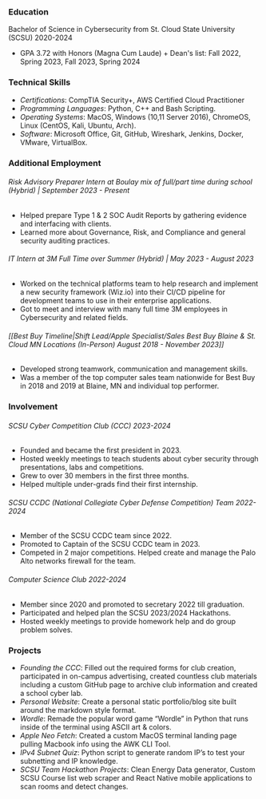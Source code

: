 ### Education
Bachelor of Science in Cybersecurity from St. Cloud State University (SCSU) 2020-2024
- GPA 3.72 with Honors (Magna Cum Laude) + Dean's list: Fall 2022, Spring 2023, Fall 2023, Spring 2024
### Technical Skills
- *Certifications*: CompTIA Security+, AWS Certified Cloud Practitioner    
- *Programming Languages*: Python, C++ and Bash Scripting.
- *Operating Systems*: MacOS, Windows (10,11 Server 2016), ChromeOS, Linux (CentOS, Kali, Ubuntu, Arch).    
- *Software*: Microsoft Office, Git, GitHub, Wireshark, Jenkins, Docker, VMware, VirtualBox.
### Additional Employment
###### Risk Advisory Preparer Intern at Boulay mix of full/part time during school (Hybrid) | September 2023 - Present
- Helped prepare Type 1 & 2 SOC Audit Reports by gathering evidence and interfacing with clients.
- Learned more about Governance, Risk, and Compliance and general security auditing practices.
###### IT Intern at 3M Full Time over Summer (Hybrid) | May 2023 - August 2023
-  Worked on the technical platforms team to help research and implement a new security framework (Wiz.io) into their CI/CD pipeline for development teams to use in their enterprise applications.    
- Got to meet and interview with many full time 3M employees in Cybersecurity and related fields.
###### [[Best Buy Timeline|Shift Lead/Apple Specialist/Sales Best Buy Blaine & St. Cloud MN Locations (In-Person) August 2018 - November 2023]]
- Developed strong teamwork, communication and management skills.
- Was a member of the top computer sales team nationwide for Best Buy in 2018 and 2019 at Blaine, MN and individual top performer.
### Involvement
###### SCSU Cyber Competition Club (CCC) 2023-2024
- Founded and became the first president in 2023.
- Hosted weekly meetings to teach students about cyber security through presentations, labs and competitions.
- Grew to over 30 members in the first three months.
- Helped multiple under-grads find their first internship.
###### SCSU CCDC (National Collegiate Cyber Defense Competition) Team 2022-2024
- Member of the SCSU CCDC team since 2022. 
- Promoted to Captain of the SCSU CCDC team in 2023.
- Competed in 2 major competitions. Helped create and manage the Palo Alto networks firewall for the team.
###### Computer Science Club 2022-2024
- Member since 2020 and promoted to secretary 2022 till graduation.    
- Participated and helped plan the SCSU 2023/2024 Hackathons.
- Hosted weekly meetings to provide homework help and do group problem solves.
### Projects
- *Founding the CCC*: Filled out the required forms for club creation, participated in on-campus advertising, created countless club materials including a custom GitHub page to archive club information and created a school cyber lab.
- *Personal Website*: Create a personal static portfolio/blog site built around the markdown style format.
- *Wordle*: Remade the popular word game “Wordle” in Python that runs inside of the terminal using ASCII art & colors.
- *Apple Neo Fetch*: Created a custom MacOS terminal landing page pulling Macbook info using the AWK CLI Tool.
- *IPv4 Subnet Quiz*: Python script to generate random IP’s to test your subnetting and IP knowledge.
- *SCSU Team Hackathon Projects*: Clean Energy Data generator, Custom SCSU Course list web scraper and React Native mobile applications to scan rooms and detect changes.
